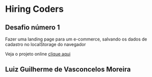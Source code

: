 # Hiring Coders
## Desafio número 1

Fazer uma landing page para um e-commerce, salvando os dados de cadastro no localStorage do navegador

Veja o projeto online [clique aqui](https://desafio1-hiring-coders.vercel.app/)

## Luiz Guilherme de Vasconcelos Moreira
